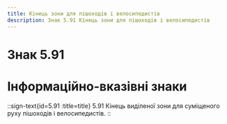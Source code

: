 ```yaml
---
title: Кінець зони для пішоходів і велосипедистів
description: Знак 5.91 Кінець зони для пішоходів і велосипедистів
---
```

# Знак 5.91
# Інформаційно-вказівні знаки
::sign-text{id=5.91 :title=title}
5.91 Кінець виділеної зони для суміщеного руху пішоходів і велосипедистів.
::